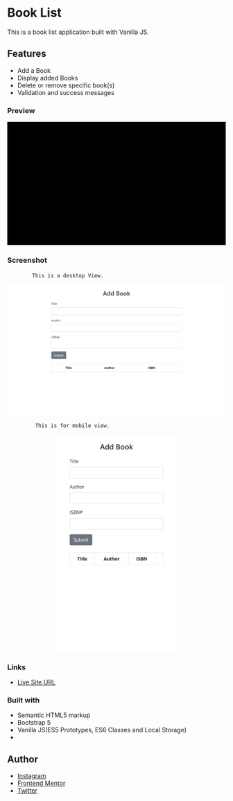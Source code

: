 # Book List

This is a book list application built with Vanilla JS.

## Features
- Add  a Book
- Display added Books
- Delete or remove specific book(s)
- Validation and success messages

### Preview
![BookList Demo](img/Booklist.gif)

### Screenshot

            This is a desktop View.

<img src="img/book-list-desktop.png">

             This is for mobile view.

<p align="center">
   <img src="img/book-list-mobile.png" height="500px">
  </p>
  
### Links

- [Live Site URL](https://albert-book-list.netlify.app/)

### Built with

- Semantic HTML5 markup
- Bootstrap 5
- Vanilla JS(ES5 Prototypes, ES6 Classes and Local Storage)
- 

## Author

- [Instagram](https://www.instagram.com/albert_sigsbert/)
- [Frontend Mentor](https://www.frontendmentor.io/profile/AlbertSigsbert)
- [Twitter](https://twitter.com/albert_sigsbert)
